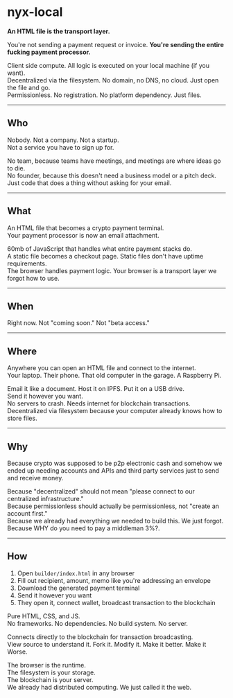 # nyx-local

**An HTML file is the transport layer.**  

You're not sending a payment request or invoice. **You're sending the entire fucking payment processor.**

Client side compute. All logic is executed on your local machine (if you want).  
Decentralized via the filesystem. No domain, no DNS, no cloud. Just open the file and go.  
Permissionless. No registration. No platform dependency. Just files.

---

## Who

Nobody. Not a company. Not a startup.  
Not a service you have to sign up for.

No team, because teams have meetings, and meetings are where ideas go to die.  
No founder, because this doesn't need a business model or a pitch deck.  
Just code that does a thing without asking for your email.

---

## What

An HTML file that becomes a crypto payment terminal.  
Your payment processor is now an email attachment.

60mb of JavaScript that handles what entire payment stacks do.  
A static file becomes a checkout page. Static files don't have uptime requirements.  
The browser handles payment logic. Your browser is a transport layer we forgot how to use.

---

## When

Right now. Not "coming soon." Not "beta access."

---

## Where

Anywhere you can open an HTML file and connect to the internet.  
Your laptop. Their phone. That old computer in the garage. A Raspberry Pi.

Email it like a document. Host it on IPFS. Put it on a USB drive.  
Send it however you want.  
No servers to crash. Needs internet for blockchain transactions.  
Decentralized via filesystem because your computer already knows how to store files.

---

## Why

Because crypto was supposed to be p2p electronic cash and somehow we ended up needing accounts and APIs and third party services just to send and receive money.

Because "decentralized" should not mean "please connect to our centralized infrastructure."  
Because permissionless should actually be permissionless, not "create an account first."  
Because we already had everything we needed to build this. We just forgot.  
Because WHY do you need to pay a middleman 3%?.

---

## How

1. Open `builder/index.html` in any browser  
2. Fill out recipient, amount, memo like you're addressing an envelope  
3. Download the generated payment terminal  
4. Send it however you want  
5. They open it, connect wallet, broadcast transaction to the blockchain

Pure HTML, CSS, and JS.  
No frameworks. No dependencies. No build system. No server.

Connects directly to the blockchain for transaction broadcasting.  
View source to understand it. Fork it. Modify it. Make it better. Make it Worse.

The browser is the runtime.  
The filesystem is your storage.  
The blockchain is your server.  
We already had distributed computing. We just called it the web.










